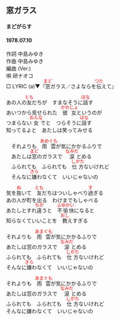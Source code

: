 <style type="text/css">
	ruby{
	    ruby-position: over;
	}
	ruby > rt{font-size: 12px;color:red;}
	p{font:16px;font-size: '楷体'}
</style>
## 窓ガラス
#### まどがらす
#### 1978.07.10

作詞     中島みゆき  
作曲     中島みゆき  
編曲 (Ver.)  
唄     研ナオコ  
□ LYRIC (a)▼『<ruby><rb>窓</rb><rp>(</rp><rt>まど</rt><rp>)</rp></ruby>ガラス／さよならを<ruby><rb>伝</rb><rp>(</rp><rt>つた</rt><rp>)</rp></ruby>えて』　　

あの人の<ruby><rb>友</rb><rp>(</rp><rt>とも</rt><rp>)</rp></ruby>だちが　すまなそうに<ruby><rb>話</rb><rp>(</rp><rt>はな</rt><rp>)</rp></ruby>す  
あいつから見せられた　<ruby><rb>彼女</rb><rp>(</rp><rt>かのじょ</rt><rp>)</rp></ruby>というのが  
つまらない<ruby><rb>女</rb><rp>(</rp><rt>おんな</rt><rp>)</rp></ruby>でと　つらそうに<ruby><rb>話</rb><rp>(</rp><rt>はな</rt><rp>)</rp></ruby>す  
知ってるよと　あたしは笑ってみせる  
  
　それよりも　<ruby><rb>雨雲</rb><rp>(</rp><rt>あめぐも</rt><rp>)</rp></ruby>が気にかかるふりで  
　あたしは<ruby><rb>窓</rb><rp>(</rp><rt>まど</rt><rp>)</rp></ruby>のガラスで　<ruby><rb>涙</rb><rp>(</rp><rt>なみだ</rt><rp>)</rp></ruby>とめる  
　ふられても　ふられても　<ruby><rb>仕方</rb><rp>(</rp><rt>しかた</rt><rp>)</rp></ruby>ないけれど  
　そんなに<ruby><rb>嫌</rb><rp>(</rp><rt>きら</rt><rp>)</rp></ruby>わなくて　いいじゃないの  
  
気を<ruby><rb>抜</rb><rp>(</rp><rt>ぬ</rt><rp>)</rp></ruby>いて　<ruby><rb>友</rb><rp>(</rp><rt>とも</rt><rp>)</rp></ruby>だちはついしゃべり<ruby><rb>過</rb><rp>(</rp><rt>す</rt><rp>)</rp></ruby>ぎる  
あの人が町を出る　わけまでもしゃべる  
あたしとすれ<ruby><rb>違</rb><rp>(</rp><rt>ちが</rt><rp>)</rp></ruby>うと　<ruby><rb>不愉快</rb><rp>(</rp><rt>ふゆかい</rt><rp>)</rp></ruby>になると  
知らなくていいことを　<ruby><rb>教</rb><rp>(</rp><rt>おし</rt><rp>)</rp></ruby>えすぎる  
  
それよりも　<ruby><rb>雨雲</rb><rp>(</rp><rt>あまぐも</rt><rp>)</rp></ruby>が気にかかるふりで  
あたしは窓のガラスで　<ruby><rb>涙</rb><rp>(</rp><rt>なみだ</rt><rp>)</rp></ruby>とめる  
ふられても　ふられても　<ruby><rb>仕方</rb><rp>(</rp><rt>しかた</rt><rp>)</rp></ruby>ないけれど  
そんなに<ruby><rb>嫌</rb><rp>(</rp><rt>きら</rt><rp>)</rp></ruby>わなくて　いいじゃないの  
  
それよりも　<ruby><rb>雨雲</rb><rp>(</rp><rt>あまぐも</rt><rp>)</rp></ruby>が気にかかるふりで  
あたしは窓のガラスで　<ruby><rb>涙</rb><rp>(</rp><rt>なみだ</rt><rp>)</rp></ruby>とめる  
ふられても　ふられても　<ruby><rb>仕方</rb><rp>(</rp><rt>しかた</rt><rp>)</rp></ruby>ないけれど  
そんなに嫌わなくて　いいじゃないの  
